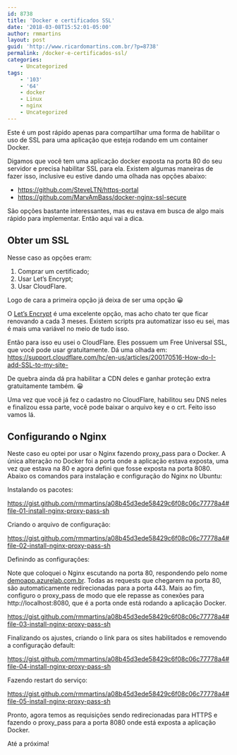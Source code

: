 ```yaml
---
id: 8738
title: 'Docker e certificados SSL'
date: '2018-03-08T15:52:01-05:00'
author: rmmartins
layout: post
guid: 'http://www.ricardomartins.com.br/?p=8738'
permalink: /docker-e-certificados-ssl/
categories:
    - Uncategorized
tags:
    - '103'
    - '64'
    - docker
    - Linux
    - nginx
    - Uncategorized
---
```


Este é um post rápido apenas para compartilhar uma forma de habilitar o uso de SSL para uma aplicação que esteja rodando em um container Docker.

Digamos que você tem uma aplicação docker exposta na porta 80 do seu servidor e precisa habilitar SSL para ela. Existem algumas maneiras de fazer isso, inclusive eu estive dando uma olhada nas opções abaixo:

- <https://github.com/SteveLTN/https-portal>
- <https://github.com/MarvAmBass/docker-nginx-ssl-secure>

São opções bastante interessantes, mas eu estava em busca de algo mais rápido para implementar. Então aqui vai a dica.

## Obter um SSL

Nesse caso as opções eram:

1. Comprar um certificado;
2. Usar Let’s Encrypt;
3. Usar CloudFlare.

Logo de cara a primeira opção já deixa de ser uma opção 😀

O [Let’s Encrypt](https://letsencrypt.org/) é uma excelente opção, mas acho chato ter que ficar renovando a cada 3 meses. Existem scripts pra automatizar isso eu sei, mas é mais uma variável no meio de tudo isso.

Então para isso eu usei o CloudFlare. Eles possuem um Free Universal SSL, que você pode usar gratuitamente. Dá uma olhada em: [https://support.cloudflare.com/hc/en-us/articles/200170516-How-do-I-add-SSL-to-my-site- ](https://support.cloudflare.com/hc/en-us/articles/200170516-How-do-I-add-SSL-to-my-site-)

De quebra ainda dá pra habilitar a CDN deles e ganhar proteção extra gratuitamente também. 😀

Uma vez que você já fez o cadastro no CloudFlare, habilitou seu DNS neles e finalizou essa parte, você pode baixar o arquivo key e o crt. Feito isso vamos lá.

## Configurando o Nginx

Neste caso eu optei por usar o Nginx fazendo proxy\_pass para o Docker. A única alteração no Docker foi a porta onde a aplicação estava exposta, uma vez que estava na 80 e agora defini que fosse exposta na porta 8080. Abaixo os comandos para instalação e configuração do Nginx no Ubuntu:

Instalando os pacotes:

https://gist.github.com/rmmartins/a08b45d3ede58429c6f08c06c77778a4#file-01-install-nginx-proxy-pass-sh

Criando o arquivo de configuração:

https://gist.github.com/rmmartins/a08b45d3ede58429c6f08c06c77778a4#file-02-install-nginx-proxy-pass-sh

Definindo as configurações:

Note que coloquei o Nginx escutando na porta 80, respondendo pelo nome [demoapp.azurelab.com.br](http://demoapp.azurelab.com.br). Todas as requests que chegarem na porta 80, são automaticamente redirecionadas para a porta 443. Mais ao fim, configuro o proxy\_pass de modo que ele repasse as conexões para http://localhost:8080, que é a porta onde está rodando a aplicação Docker.

https://gist.github.com/rmmartins/a08b45d3ede58429c6f08c06c77778a4#file-03-install-nginx-proxy-pass-sh

Finalizando os ajustes, criando o link para os sites habilitados e removendo a configuração default:

https://gist.github.com/rmmartins/a08b45d3ede58429c6f08c06c77778a4#file-04-install-nginx-proxy-pass-sh

Fazendo restart do serviço:

https://gist.github.com/rmmartins/a08b45d3ede58429c6f08c06c77778a4#file-05-install-nginx-proxy-pass-sh

Pronto, agora temos as requisições sendo redirecionadas para HTTPS e fazendo o proxy\_pass para a porta 8080 onde está exposta a aplicação Docker.

Até a próxima!